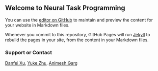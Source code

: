 ## Welcome to Neural Task  Programming

You can use the [editor on GitHub](https://github.com/StanfordVL/ntp/edit/gh-pages/README.md) to maintain and preview the content for your website in Markdown files.

Whenever you commit to this repository, GitHub Pages will run [Jekyll](https://jekyllrb.com/) to rebuild the pages in your site, from the content in your Markdown files.

### Support or Contact

[Danfei Xu](), [Yuke Zhu](), [Animesh Garg](http://animesh.garg.tech)
